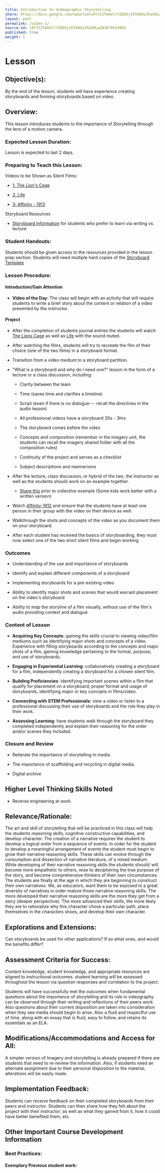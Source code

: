 ```yaml
---
title: Introduction to Videographic Storytelling
share: https://docs.google.com/open?id=14YJt2TmUelrYZbDXjvFVk0Us2ha59Lw281DrPm31QhU
layout: post
permalink: /video-1/
source-id: 14YJt2TmUelrYZbDXjvFVk0Us2ha59Lw281DrPm31QhU
published: true
weight: 1
---
```

#  Lesson

##  Objective(s):

By the end of the lesson, students will have experience creating storyboards and forming storyboards based on video.

##  Overview:

This lesson introduces students to the importance of Storytelling through the lens of a motion camera.

###  Expected Lesson Duration: 

Lesson is expected to last 2 days.

###  Preparing to Teach this Lesson:

Videos to be Shown as Silent Films:

-	[1: The Lion's Cage](https://www.youtube.com/watch?v=mpjEyBKSfJQ&feature=youtu.be) 

- [2: Life](https://www.youtube.com/watch?v=mWZ6b_I-Djg&feature=youtu.be)

- [3: Affinity - 1912](https://www.youtube.com/watch?v=zjmRBUTapPA)

Storyboard Resources

- [Storyboard Information](https://docs.google.com/document/d/1krc-FNF7EGUvxVXCDLVW7KvX0cDvZehqQb5pXcirU2w/edit) for students who prefer to learn via writing vs. lecture

###  Student Handouts:

Students should be given access to the resources provided in the lesson prep section. Students will need multiple hard copies of the  [Storyboard Template](https://drive.google.com/file/d/0B-fnzlPK8lcvcTNWUE96Q1BYQ0k/view)

###  Lesson Procedure:

####  Introduction/Gain Attention

-  **Video of the Day**: The class will begin with an activity that will require students to write a brief story about the content or relation of a video presented by the instructor.

####  Project

-  After the completion of students journal entries the students will watch [The Lions Cage](https://youtu.be/mpjEyBKSfJQ) as well as [Life](https://youtu.be/mWZ6b_I-Djg) with the sound muted.

  

-   After watching the films, students will try to recreate the film of their choice (one of the two films) in a storyboard format.

    

-   Transition from a video medium to a storyboard partition.

    

-   "What is a storyboard and why do I need one?" lesson in the form of a lecture or a class discussion, including:

	-   Clarity between the team

    

	-   Time (saves time and clarifies a timeline)

    

	-   Script (even if there is no dialogue--- recall the directives in the audio lesson)

    

	-   All professional videos have a storyboard 30s - 3hrs

    

	-   The storyboard comes before the video

    

	-   Concepts and composition (remember in the imagery unit, the students can recall the imagery shared folder with all the composition rules)

    

	-   Continuity of the project and serves as a checklist

    

	-   Subject descriptions and mannerisms

    

-   After the lecture, class discussion, or hybrid of the two, the instructor as well as the students should work on an example together.

    

	-  [Share this](https://drive.google.com/open?id=1krc-FNF7EGUvxVXCDLVW7KvX0cDvZehqQb5pXcirU2w) prior to collective example (Some kids work better with a written version)

    

-   Watch [Affinity-1912](https://www.youtube.com/watch?v=zjmRBUTapPA) and ensure that the students have at least one person in their group with the video on their device as well.

    

-   Walkthrough the shots and concepts of the video as you document them on your storyboard.

    

-   After each student has received the basics of storyboarding, they must now select one of the two short silent films and begin working.

###  Outcomes

-   Understanding of the use and importance of storyboards

    

-   Identify and explain different components of a storyboard

    

-   Implementing storyboards for a pre-existing video

    

-   Ability to identify major shots and scenes that would warrant placement on the video's storyboard

    

-   Ability to map the storyline of a film visually, without use of the film's audio providing context and dialogue

###    Content of Lesson

- **Acquiring Key Concepts:** gaining the skills crucial to viewing video/film mediums such as identifying major shots and concepts of a video. Experience with filling storyboards according to the concepts and major shots of a film, gaining knowledge pertaining to the format, purpose, and use of storyboards.

- **Engaging in Experiential Learning**: collaboratively creating a storyboard for a film, independently creating a storyboard for a chosen silent film.

- **Building Proficiencies**: identifying important scenes within a film that qualify for placement on a storyboard; proper format and usage of storyboards, identifying major or key concepts in films/video.

- **Connecting with STEM Professionals:** view a video or listen to a professional discussing their use of storyboards and the role they play in their work.

- **Assessing Learning:** have students walk through the storyboard they completed independently and explain their reasoning for the order and/or scenes they included.

###  Closure and Review

-   Reiterate the importance of storytelling in media.

    

-   The importance of scaffolding and recycling in digital media.

    

-   Digital archive

    

##  Higher Level Thinking Skills Noted

    

-   Reverse engineering at work.

      

##  Relevance/Rationale:

The art and skill of storytelling that will be practiced in this class will help the students reasoning skills, cognitive constructive capabilities, and develop character. The creation of a narrative requires the student to develop a logical order from a sequence of events. In order for the student to develop a meaningful arrangement of events the student must begin to grow their narrative reasoning skills. These skills can evolve through the consumption and dissection of narrative literature, of a mixed medium. While developing of their narrative reasoning skills the students should/ will become more empathetic to others, wise to deciphering the true purpose of the story, and become comprehensive thinkers of their own circumstances. The students are finally at the age in which they are beginning to construct their own narratives. We, as educators, want them to be exposed to a great diversity of narratives in order mature those narrative reasoning skills. The more developed their narrative reasoning skills are the more they get from a story (deeper perspective). The more advanced their skills, the more likely they are to rationalize why this character chose a particular path, place themselves in the characters shoes, and develop their own character.

  

##  Explorations and Extensions:

Can storyboards be used for other applications? If so what ones, and would the benefits differ?

##  Assessment Criteria for Success:

Content knowledge, student knowledge, and appropriate resources are aligned to instructional outcomes. student learning will be assessed throughout the lesson via question responses and correlation to the project.

Students will have successfully met the outcomes when fundamental questions about the importance of storytelling and its role in videography can be observed through their writing and reflections of their peers work. Also questions about their current disposition are taken into consideration when they see media should begin to arise. Also a fluid and respectful use of time, along with an essay that is fluid, easy to follow, and retains its essentials as an ELA.

  

##  Modifications/Accommodations and Access for All:

A simpler version of Imagery and storytelling is already prepared if there are students that need to re-review the information. Also, if students need an alternate assignment due to their personal disposition to the material, alterations will be easily made.

##  Implementation Feedback: 

Students can receive feedback on their completed storyboards from their peers and instructor. Students can then share how they felt about the project with their instructor; as well as what they gained from it, how it could have better benefited them, etc.

##  Other Important Course Development Information

###  Best Practices:

#### Exemplary Previous student work: 


